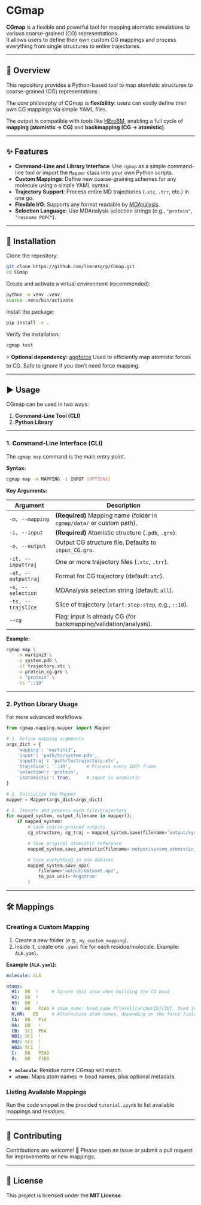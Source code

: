 # CGmap

**CGmap** is a flexible and powerful tool for mapping atomistic simulations to various coarse-grained (CG) representations.  
It allows users to define their own custom CG mappings and process everything from single structures to entire trajectories.

---

## 📝 Overview

This repository provides a Python-based tool to map atomistic structures to coarse-grained (CG) representations.  

The core philosophy of CGmap is **flexibility**: users can easily define their own CG mappings via simple YAML files.  

The output is compatible with tools like [HEroBM](https://github.com/limresgrp/HEroBM), enabling a full cycle of **mapping (atomistic → CG)** and **backmapping (CG → atomistic)**.

---

## ✨ Features

- **Command-Line and Library Interface**: Use `cgmap` as a simple command-line tool or import the `Mapper` class into your own Python scripts.  
- **Custom Mappings**: Define new coarse-graining schemes for any molecule using a simple YAML syntax.  
- **Trajectory Support**: Process entire MD trajectories (`.xtc`, `.trr`, etc.) in one go.  
- **Flexible I/O**: Supports any format readable by [MDAnalysis](https://www.mdanalysis.org/).  
- **Selection Language**: Use MDAnalysis selection strings (e.g., `"protein"`, `"resname POPC"`).  

---

## 🚀 Installation

Clone the repository:
```bash
git clone https://github.com/limresgrp/CGmap.git
cd CGmap
````

Create and activate a virtual environment (recommended):

```bash
python -m venv .venv
source .venv/bin/activate
```

Install the package:

```bash
pip install -e .
```

Verify the installation:

```bash
cgmap test
```

⚡ **Optional dependency:** [aggforce](https://github.com/noegroup/aggforce)
Used to efficiently map atomistic forces to CG. Safe to ignore if you don’t need force mapping.

---

## ▶️ Usage

CGmap can be used in two ways:

1. **Command-Line Tool (CLI)**
2. **Python Library**

---

### 1. Command-Line Interface (CLI)

The `cgmap map` command is the main entry point.

**Syntax:**

```bash
cgmap map -m MAPPING -i INPUT [OPTIONS]
```

**Key Arguments:**

| Argument            | Description                                                           |
| ------------------- | --------------------------------------------------------------------- |
| `-m, --mapping`     | **(Required)** Mapping name (folder in `cgmap/data/` or custom path). |
| `-i, --input`       | **(Required)** Atomistic structure (`.pdb`, `.gro`).                  |
| `-o, --output`      | Output CG structure file. Defaults to `input_CG.gro`.                 |
| `-it, --inputtraj`  | One or more trajectory files (`.xtc`, `.trr`).                        |
| `-ot, --outputtraj` | Format for CG trajectory (default: `xtc`).                            |
| `-s, --selection`   | MDAnalysis selection string (default: `all`).                         |
| `-ts, --trajslice`  | Slice of trajectory (`start:stop:step`, e.g., `::10`).                |
| `--cg`              | Flag: input is already CG (for backmapping/validation/analysis).                  |

**Example:**

```bash
cgmap map \
    -m martini3 \
    -i system.pdb \
    -it trajectory.xtc \
    -o protein_cg.gro \
    -s "protein" \
    -ts "::10"
```

---

### 2. Python Library Usage

For more advanced workflows:

```python
from cgmap.mapping.mapper import Mapper

# 1. Define mapping arguments
args_dict = {
    'mapping': 'martini3',
    'input': 'path/to/system.pdb',
    'inputtraj': 'path/to/trajectory.xtc',
    'trajslice': '::10',      # Process every 10th frame
    'selection': 'protein',
    'isatomistic': True,      # Input is atomistic
}

# 2. Initialize the Mapper
mapper = Mapper(args_dict=args_dict)

# 3. Iterate and process each file/trajectory
for mapped_system, output_filename in mapper():
    if mapped_system:
        # Save coarse-grained outputs
        cg_structure, cg_traj = mapped_system.save(filename='output/system_cg.pdb')

        # Save original atomistic reference
        mapped_system.save_atomistic(filename='output/system_atomistic_ref.pdb')

        # Save everything in one dataset
        mapped_system.save_npz(
            filename='output/dataset.npz',
            to_pos_unit='Angstrom'
        )
```

---

## 🛠️ Mappings

### Creating a Custom Mapping

1. Create a new folder (e.g., `my_custom_mapping`).
2. Inside it, create one `.yaml` file for each residue/molecule. Example: `ALA.yaml`.

**Example (`ALA.yaml`):**

```yaml
molecule: ALA

atoms:
  H1:  BB  !     # Ignore this atom when building the CG bead
  H2:  BB  !
  H3:  BB  !
  N:   BB   P2AA # atom_name: bead_name P[level][anchorID][ID]. Used in HEroBM to backmap. Safely ignore providing P2AA if only mapping.
  H,HN:   BB     # Alternative atom names, depending on the force field
  CA:  BB   P1A
  HA:  BB   !
  CB:  SC1  P0A
  HB1: SC1  !
  HB2: SC1  !
  HB3: SC1  !
  C:   BB   P2AB
  O:   BB   P3BB
```

* **`molecule`**: Residue name CGmap will match.
* **`atoms`**: Maps atom names → bead names, plus optional metadata.

### Listing Available Mappings

Run the code snippet in the provided `tutorial.ipynb` to list available mappings and residues.

---

## 🤝 Contributing

Contributions are welcome! 🎉
Please open an issue or submit a pull request for improvements or new mappings.

---

## 📜 License

This project is licensed under the **MIT License**.